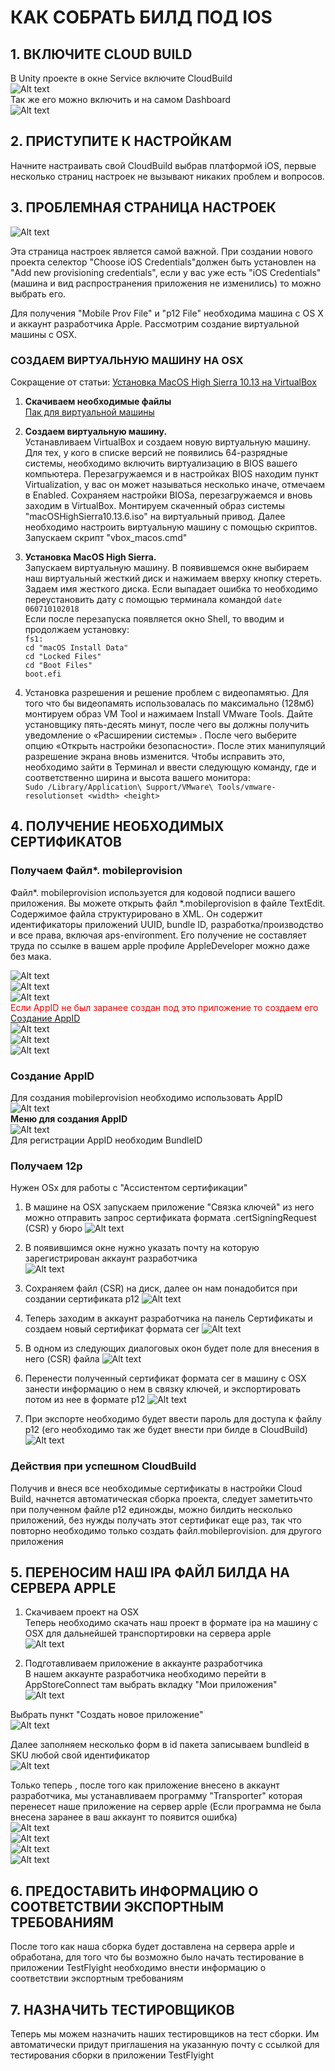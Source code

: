 # КАК СОБРАТЬ БИЛД ПОД IOS

## 1. ВКЛЮЧИТЕ CLOUD BUILD  
В Unity проекте в окне Service включите CloudBuild   
![Alt text](../Images/PreparingToBuildOnIOS1.png)  
Так же его можно включить и на самом Dashboard  
![Alt text](../Images/PreparingToBuildOnIOS2.png)

## 2. ПРИСТУПИТЕ К НАСТРОЙКАМ  
Начните настраивать свой CloudBuild выбрав платформой iOS, первые несколько страниц настроек не вызывают никаких проблем и вопросов.  

## 3. ПРОБЛЕМНАЯ СТРАНИЦА НАСТРОЕК  
![Alt text](../Images/PreparingToBuildOnIOS3.png)  

Эта страница настроек является самой важной. При создании нового проекта селектор "Choose iOS Credentials"должен быть установлен на "Add new provisioning credentials", если у вас уже есть "iOS Credentials"(машина и вид распространения приложения не изменились) то можно выбрать его.  

Для получения "Mobile Prov File" и "p12 File" необходима машина с OS X и аккаунт разработчика Apple. Рассмотрим создание виртуальной машины с OSX.

### СОЗДАЕМ ВИРТУАЛЬНУЮ МАШИНУ НА OSX

Сокращение от статьи: [Установка MacOS High Sierra 10.13 на VirtualBox](https://it-blog.ru/other/ustanovka-macos-high-sierra-10-13-na-virtualbox/#1)

1. **Скачиваем необходимые файлы**  
[Пак для виртуальной машины](https://disk.yandex.ru/d/U7Zvrt4SOk_h0w)  
2. **Создаем виртуальную машину.**  
Устанавливаем VirtualBox и создаем новую виртуальную машину.  
Для тех, у кого в списке версий не появились 64-разрядные системы, необходимо включить виртуализацию в BIOS вашего компьютера. Перезагружаемся и в настройках BIOS находим пункт Virtualization, у вас он может называться несколько иначе, отмечаем в Enabled. Сохраняем настройки BIOSa, перезагружаемся и вновь заходим в VirtualBox. Монтируем скаченный образ системы "macOSHighSierra10.13.6.iso" на виртуальный привод. Далее необходимо настроить виртуальную машину с помощью скриптов. Запускаем скрипт "vbox_macos.cmd"
3. **Установка MacOS High Sierra.**  
Запускаем виртуальную машину. В появившемся окне выбираем наш виртуальный жесткий диск и нажимаем вверху кнопку стереть. Задаем имя жесткого диска. Если выпадает ошибка то необходимо переустановить дату с помощью терминала командой 
```date 060710102018```  
Если после перезапуска появляется окно Shell, то вводим и продолжаем установку:  
```fs1:```  
```cd "macOS Install Data"```  
```cd "Locked Files"```  
```cd "Boot Files"```  
```boot.efi```  

4. Установка разрешения и решение проблем с видеопамятью.
Для того что бы видеопамять использовалась по максимально (128мб) монтируем образ VM Tool и нажимаем Install VMware Tools. Дайте установщику пять-десять минут, после чего вы должны получить уведомление о «Расширении системы» . После чего выберите опцию «Открыть настройки безопасности». После этих манипуляций разрешение экрана вновь изменится. Чтобы исправить это, необходимо зайти в Терминал и ввести следующую команду, где <width> и <height> соответственно ширина и высота вашего монитора:  
```Sudo /Library/Application\ Support/VMware\ Tools/vmware-resolutionset <width> <height>```

## 4. ПОЛУЧЕНИЕ НЕОБХОДИМЫХ СЕРТИФИКАТОВ

### Получаем  Файл*. mobileprovision
Файл*. mobileprovision используется для кодовой подписи вашего приложения. Вы можете открыть файл *.mobileprovision в файле TextEdit. Содержимое файла структурировано в XML. Он содержит идентификаторы приложений UUID, bundle ID, разработка/производство и все права, включая aps-environment. 
Его получение не составляет труда по ссылке в вашем apple профиле AppleDeveloper можно даже без мака.

![Alt text](../Images/PreparingToBuildOnIOS4.png)  
![Alt text](../Images/PreparingToBuildOnIOS5.png)  
![Alt text](../Images/PreparingToBuildOnIOS6.png)  
<span style="color:red">Если AppID не был заранее создан под это приложение то создаем его </span> [Создание AppID](#AppIDCreation)  
![Alt text](../Images/PreparingToBuildOnIOS7.png)  
![Alt text](../Images/PreparingToBuildOnIOS8.png)  
![Alt text](../Images/PreparingToBuildOnIOS9.png)  
  
### <a name="AppIDCreation">Создание AppID</a>  
Для создания mobileprovision необходимо использовать AppID  
![Alt text](../Images/PreparingToBuildOnIOS10.png)  
**Меню для создания AppID**  
![Alt text](../Images/PreparingToBuildOnIOS11.png)  
Для регистрации AppID необходим BundleID  

### Получаем 12p
Нужен OSx для работы с "Ассистентом сертификации"  

1. В машине на OSX запускаем приложение "Связка ключей" из него можно отправить запрос сертификата формата .certSigningRequest (CSR) у бюро
![Alt text](../Images/PreparingToBuildOnIOS12.png)  

2. В появившимся окне нужно указать почту на которую зарегистрирован аккаунт разработчика  
![Alt text](../Images/PreparingToBuildOnIOS13.png)  

3. Сохраняем файл (CSR) на диск, далее он нам понадобится при создании сертификата p12
![Alt text](../Images/PreparingToBuildOnIOS14.png)  

4. Теперь заходим в аккаунт разработчика на панель Сертификаты и создаем новый сертификат формата cer
![Alt text](../Images/PreparingToBuildOnIOS15.png)  

5. В одном из следующих диалоговых окон будет поле для внесения в него (CSR) файла
![Alt text](../Images/PreparingToBuildOnIOS16.png)  

6. Перенести полученный сертификат формата cer в машину с OSX занести информацию о нем в связку ключей, и экспортировать потом из нее в формате p12
![Alt text](../Images/PreparingToBuildOnIOS17.png)  

7. При экспорте необходимо будет ввести пароль для доступа к файлу p12 (его необходимо так же будет внести при билде в CloudBuild)
![Alt text](../Images/PreparingToBuildOnIOS18.png)  

### Действия при успешном CloudBuild  
Получив и внеся все необходимые сертификаты в настройки Cloud Build, начнется автоматическая сборка проекта, следует заметитьчто при полученном файле p12 единожды, можно билдить несколько приложений, без нужды получать этот сертификат еще раз, так что повторно необходимо только создать файл.mobileprovision. для другого приложения  

## 5. ПЕРЕНОСИМ НАШ IPA ФАЙЛ БИЛДА НА СЕРВЕРА APPLE

1. Скачиваем проект на OSX  
Теперь необходимо скачать наш проект в формате ipa на машину с OSX для дальнейшей транспортировки на сервера apple  
![Alt text](../Images/PreparingToBuildOnIOS19.png) 

2. Подготавливаем приложение в аккаунте разработчика  
В нашем аккаунте разработчика необходимо перейти в AppStoreConnect там выбрать вкладку "Мои приложения"  
![Alt text](../Images/PreparingToBuildOnIOS20.png) 

Выбрать пункт "Создать новое приложение"  
![Alt text](../Images/PreparingToBuildOnIOS21.png) 

Далее заполняем несколько форм в id пакета записываем bundleid в SKU любой свой идентификатор  
![Alt text](../Images/PreparingToBuildOnIOS22.png) 

Только теперь , после того как приложение внесено в аккаунт разработчика, мы устанавливаем программу "Transporter" которая перенесет наше приложение на сервер apple (Если программа не была внесена заранее в ваш аккаунт то появится ошибка)  
![Alt text](../Images/PreparingToBuildOnIOS23.png)  
![Alt text](../Images/PreparingToBuildOnIOS24.png)  
![Alt text](../Images/PreparingToBuildOnIOS25.png)  
![Alt text](../Images/PreparingToBuildOnIOS26.png)  

## 6. ПРЕДОСТАВИТЬ ИНФОРМАЦИЮ О СООТВЕТСТВИИ ЭКСПОРТНЫМ ТРЕБОВАНИЯМ  
После того как наша сборка будет доставлена на сервера apple и обработана, для того что бы возможно было начать тестирование в приложении TestFlyight необходимо внести информацию о соответствии экспортным требованиям

## 7. НАЗНАЧИТЬ ТЕСТИРОВЩИКОВ  
Теперь мы можем назначить наших тестировщиков на тест сборки. Им автоматически придут приглашения на указанную почту с ссылкой для тестирования сборки в приложении TestFlyight
